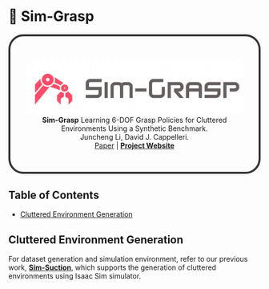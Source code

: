 # 🚀 Sim-Grasp
<div style="border: 4px solid #333; padding: 30px; border-radius: 30px; text-align: center;">
<p>
  <img src="sim-grasp-logo.png" alt="Sim-Grasp Logo" width="500"><br>
  <strong>Sim-Grasp</strong> Learning 6-DOF Grasp Policies for Cluttered Environments Using a Synthetic Benchmark.<br>
  Juncheng Li, David J. Cappelleri.<br>
<a href="https://arxiv.org/abs/2405.00841">Paper</a> |
<a href="https://junchengli1.github.io/Sim-Grasp-Web/"><strong>Project Website</strong></a>

</p>
</div>

## Table of Contents
- [Cluttered Environment Generation](#cluttered-environment-generation)


## Cluttered Environment Generation
<p>For dataset generation and simulation environment, refer to our previous work, <a href="https://github.com/junchengli1/Sim-Suction-API"><strong>Sim-Suction</strong></a>, which supports the generation of cluttered environments using Isaac Sim simulator.





